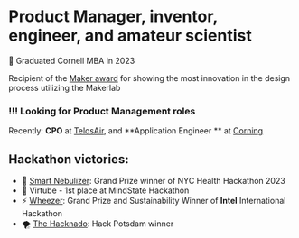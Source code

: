 # Product Manager, inventor, engineer, and amateur scientist

📕 Graduated Cornell MBA in 2023
 
Recipient of the [Maker award](https://www.youtube.com/watch?v=vfyJe9bwWck) for showing the most innovation in the design process utilizing the Makerlab

### !!! Looking for Product Management roles

Recently: **CPO** at [TelosAir](https://www.telosair.com/), and  **Application Engineer ** at [Corning](https://www.corning.com/worldwide/en.html) 



## Hackathon victories:
- 🌿 [Smart Nebulizer](https://tech.cornell.edu/news/student-teams-tackle-pressing-health-concerns-during-health-hackathon/): Grand Prize winner of NYC Health Hackathon 2023
- 👶 Virtube - 1st place at MindState Hackathon 
- ⚡ [Wheezer](https://devpost.com/software/wheezer-418n3w): Grand Prize and Sustainability Winner of **Intel** International Hackathon 
- 🌪️ [The Hacknado](https://devpost.com/software/the-hacknado-ryt10a): Hack Potsdam winner


<!--
**TylerBerzzz/TylerBerzzz** is a ✨ _special_ ✨ repository because its `README.md` (this file) appears on your GitHub profile.

Here are some ideas to get you started:

- 🔭 I’m currently working on ...
- 🌱 I’m currently learning ...
- 👯 I’m looking to collaborate on ...
- 🤔 I’m looking for help with ...
- 💬 Ask me about ...
- 📫 How to reach me: ...
- 😄 Pronouns: ...
- ⚡ Fun fact: ...
-->
